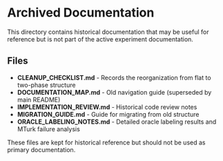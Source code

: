# Archived Documentation

This directory contains historical documentation that may be useful for reference but is not part of the active experiment documentation.

## Files

- **CLEANUP_CHECKLIST.md** - Records the reorganization from flat to two-phase structure
- **DOCUMENTATION_MAP.md** - Old navigation guide (superseded by main README)
- **IMPLEMENTATION_REVIEW.md** - Historical code review notes
- **MIGRATION_GUIDE.md** - Guide for migrating from old structure
- **ORACLE_LABELING_NOTES.md** - Detailed oracle labeling results and MTurk failure analysis

These files are kept for historical reference but should not be used as primary documentation.